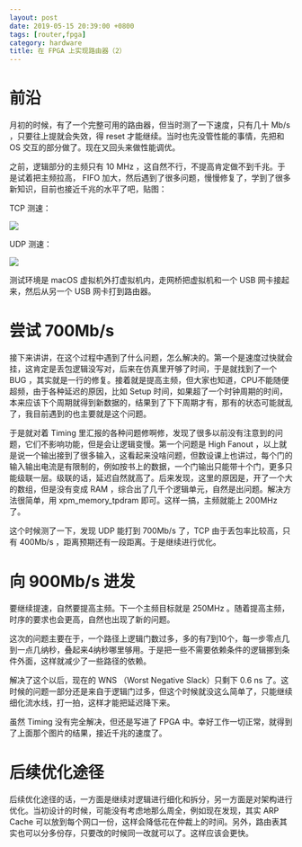```yaml
---
layout: post
date: 2019-05-15 20:39:00 +0800
tags: [router,fpga]
category: hardware
title: 在 FPGA 上实现路由器（2）
---
```


# 前沿

月初的时候，有了一个完整可用的路由器，但当时测了一下速度，只有几十 Mb/s ，只要往上提就会失效，得 reset 才能继续。当时也先没管性能的事情，先把和 OS 交互的部分做了。现在又回头来做性能调优。

之前，逻辑部分的主频只有 10 MHz ，这自然不行，不提高肯定做不到千兆。于是试着把主频拉高， FIFO 加大，然后遇到了很多问题，慢慢修复了，学到了很多新知识，目前也接近千兆的水平了吧，贴图：

TCP 测速：

![](/router_tcp.jpg)

UDP 测速：

![](/router_udp.jpg)

测试环境是 macOS 虚拟机外打虚拟机内，走网桥把虚拟机和一个 USB 网卡接起来，然后从另一个 USB 网卡打到路由器。

# 尝试 700Mb/s

接下来讲讲，在这个过程中遇到了什么问题，怎么解决的。第一个是速度过快就会挂，这肯定是丢包逻辑没写对，后来在仿真里开够了时间，于是就找到了一个 BUG ，其实就是一行的修复。接着就是提高主频，但大家也知道，CPU不能随便超频，由于各种延迟的原因，比如 Setup 时间，如果超了一个时钟周期的时间，本来应该下个周期就得到新数据的，结果到了下下周期才有，那有的状态可能就乱了，我目前遇到的也主要就是这个问题。

于是就对着 Timing 里汇报的各种问题修啊修，发现了很多以前没有注意到的问题，它们不影响功能，但是会让逻辑变慢。第一个问题是 High Fanout ，以上就是说一个输出接到了很多输入，这看起来没啥问题，但数设课上也讲过，每个门的输入输出电流是有限制的，例如按书上的数据，一个门输出只能带十个门，更多只能级联一层。级联的话，延迟自然就高了。后来发现，这里的原因是，开了一个大的数组，但是没有变成 RAM ，综合出了几千个逻辑单元，自然是出问题。解决方法很简单，用 xpm_memory_tpdram 即可。这样一搞，主频就能上 200MHz 了。

这个时候测了一下，发现 UDP 能打到 700Mb/s 了，TCP 由于丢包率比较高，只有 400Mb/s ，距离预期还有一段距离。于是继续进行优化。

# 向 900Mb/s 进发

要继续提速，自然要提高主频。下一个主频目标就是 250MHz 。随着提高主频，时序的要求也会更高，自然也出现了新的问题。

这次的问题主要在于，一个路径上逻辑门数过多，多的有7到10个，每一步零点几到一点几纳秒，叠起来4纳秒哪里够用。于是把一些不需要依赖条件的逻辑挪到条件外面，这样就减少了一些路径的依赖。

解决了这个以后，现在的 WNS （Worst Negative Slack）只剩下 0.6 ns 了。这时候的问题一部分还是来自于逻辑门过多，但这个时候就没这么简单了，只能继续细化流水线，打一拍，这样才能把延迟降下来。

虽然 Timing 没有完全解决，但还是写进了 FPGA 中。幸好工作一切正常，就得到了上面那个图片的结果，接近千兆的速度了。

# 后续优化途径

后续优化途径的话，一方面是继续对逻辑进行细化和拆分，另一方面是对架构进行优化。当初设计的时候，可能没有考虑地那么周全，例如现在发现，其实 ARP Cache 可以放到每个网口一份，这样会降低花在仲裁上的时间。另外，路由表其实也可以分多份存，只要改的时候同一改就可以了。这样应该会更快。